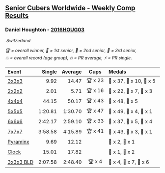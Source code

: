 <style>table {white-space: nowrap;}</style>
<link rel="stylesheet" type="text/css" href="/scw-comp/css/flags.css" />

## [Senior Cubers Worldwide - Weekly Comp Results](/scw-comp/results/)
### Daniel Houghton - [2016HOUG03](https://www.worldcubeassociation.org/persons/2016HOUG03)

<i class="flag flag-CH" />&nbsp;Switzerland

<span style="white-space: nowrap;">🏆 = overall winner</span>, <span style="white-space: nowrap;">🥇 = 1st senior</span>, <span style="white-space: nowrap;">🥈 = 2nd senior</span>, <span style="white-space: nowrap;">🥉 = 3rd senior</span>, <span style="white-space: nowrap;">💥 = overall record (age group)</span>, <span style="white-space: nowrap;">🔥 = PR average</span>, <span style="white-space: nowrap;">⚡ = PR single</span>.

| Event | Single | Average | Cups | Medals | Achievements|
| :-- | --: | --: | :--: | :-- | :-- |
| [3x3x3](333.md) | 9.92 | 14.47 | 🏆 x 23 | 🥇 x 37, 🥈 x 10, 🥉 x 5 | 🔥 x 7, ⚡ x 7 |
| [2x2x2](222.md) | 2.01 | 5.71 | 🏆 x 16 | 🥇 x 22, 🥈 x 7, 🥉 x 3 | 🔥 x 4, ⚡ x 6 |
| [4x4x4](444.md) | 44.15 | 50.17 | 🏆 x 43 | 🥇 x 48, 🥈 x 5 | 🔥 x 6, ⚡ x 4 |
| [5x5x5](555.md) | 1:20.81 | 1:30.70 | 🏆 x 47 | 🥇 x 49, 🥈 x 4, 🥉 x 1 | 💥 x 1, 🔥 x 9, ⚡ x 6 |
| [6x6x6](666.md) | 2:42.17 | 2:59.10 | 🏆 x 33 | 🥇 x 37, 🥈 x 5, 🥉 x 4 | 🔥 x 10, ⚡ x 12 |
| [7x7x7](777.md) | 3:58.58 | 4:15.89 | 🏆 x 41 | 🥇 x 43, 🥈 x 3, 🥉 x 1 | 💥 x 1, 🔥 x 14, ⚡ x 10 |
| [Pyraminx](pyram.md) | 9.69 | 12.12 |  | 🥈 x 2, 🥉 x 1 | 🔥 x 5, ⚡ x 5 |
| [Clock](clock.md) | 15.01 | 17.82 |  | 🥈 x 1, 🥉 x 2 | 🔥 x 4, ⚡ x 5 |
| [3x3x3 BLD](333bf.md) | 2:07.58 | 2:48.40 | 🏆 x 4 | 🥇 x 4, 🥈 x 7, 🥉 x 6 | 🔥 x 2, ⚡ x 6 |

<!-- Global site tag (gtag.js) - Google Analytics -->
<script async src="https://www.googletagmanager.com/gtag/js?id=UA-86348435-3"></script>
<script>window.dataLayer = window.dataLayer || []; function gtag() {dataLayer.push(arguments);} gtag('js', new Date()); gtag('config', 'UA-86348435-3');</script>
